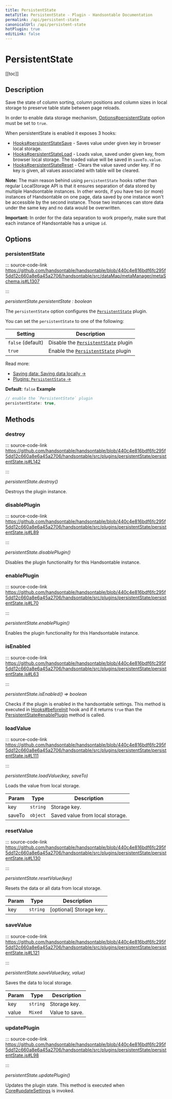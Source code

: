 ```yaml
---
title: PersistentState
metaTitle: PersistentState - Plugin - Handsontable Documentation
permalink: /api/persistent-state
canonicalUrl: /api/persistent-state
hotPlugin: true
editLink: false
---
```


# PersistentState

[[toc]]

## Description

Save the state of column sorting, column positions and column sizes in local storage to preserve table state
between page reloads.

In order to enable data storage mechanism, [Options#persistentState](@/api/options.md#persistentstate) option must be set to `true`.

When persistentState is enabled it exposes 3 hooks:
- [Hooks#persistentStateSave](@/api/hooks.md#persistentstatesave) - Saves value under given key in browser local storage.
- [Hooks#persistentStateLoad](@/api/hooks.md#persistentstateload) - Loads value, saved under given key, from browser local storage. The loaded
value will be saved in `saveTo.value`.
- [Hooks#persistentStateReset](@/api/hooks.md#persistentstatereset) - Clears the value saved under key. If no key is given, all values associated
with table will be cleared.

__Note:__ The main reason behind using `persistentState` hooks rather than regular LocalStorage API is that it
ensures separation of data stored by multiple Handsontable instances. In other words, if you have two (or more)
instances of Handsontable on one page, data saved by one instance won't be accessible by the second instance.
Those two instances can store data under the same key and no data would be overwritten.

__Important:__ In order for the data separation to work properly, make sure that each instance of Handsontable has a unique `id`.


## Options

### persistentState

::: source-code-link https://github.com/handsontable/handsontable/blob/440c4e816bdf6fc295f5dd12c660a8e6a45a2706/handsontable/src/dataMap/metaManager/metaSchema.js#L1307

:::

_persistentState.persistentState : boolean_

The `persistentState` option configures the [`PersistentState`](@/api/persistentState.md) plugin.

You can set the `persistentState` to one of the following:

| Setting           | Description                                                      |
| ----------------- | ---------------------------------------------------------------- |
| `false` (default) | Disable the [`PersistentState`](@/api/persistentState.md) plugin |
| `true`            | Enable the [`PersistentState`](@/api/persistentState.md) plugin  |

Read more:
- [Saving data: Saving data locally &#8594;](@/guides/getting-started/saving-data.md#saving-data-locally)
- [Plugins: `PersistentState` &#8594;](@/api/persistentState.md)

**Default**: <code>false</code>
**Example**
```js
// enable the `PersistentState` plugin
persistentState: true,
```

## Methods

### destroy

::: source-code-link https://github.com/handsontable/handsontable/blob/440c4e816bdf6fc295f5dd12c660a8e6a45a2706/handsontable/src/plugins/persistentState/persistentState.js#L142

:::

_persistentState.destroy()_

Destroys the plugin instance.



### disablePlugin

::: source-code-link https://github.com/handsontable/handsontable/blob/440c4e816bdf6fc295f5dd12c660a8e6a45a2706/handsontable/src/plugins/persistentState/persistentState.js#L89

:::

_persistentState.disablePlugin()_

Disables the plugin functionality for this Handsontable instance.



### enablePlugin

::: source-code-link https://github.com/handsontable/handsontable/blob/440c4e816bdf6fc295f5dd12c660a8e6a45a2706/handsontable/src/plugins/persistentState/persistentState.js#L70

:::

_persistentState.enablePlugin()_

Enables the plugin functionality for this Handsontable instance.



### isEnabled

::: source-code-link https://github.com/handsontable/handsontable/blob/440c4e816bdf6fc295f5dd12c660a8e6a45a2706/handsontable/src/plugins/persistentState/persistentState.js#L63

:::

_persistentState.isEnabled() ⇒ boolean_

Checks if the plugin is enabled in the handsontable settings. This method is executed in [Hooks#beforeInit](@/api/hooks.md#beforeinit)
hook and if it returns `true` than the [PersistentState#enablePlugin](@/api/persistentState.md#enableplugin) method is called.



### loadValue

::: source-code-link https://github.com/handsontable/handsontable/blob/440c4e816bdf6fc295f5dd12c660a8e6a45a2706/handsontable/src/plugins/persistentState/persistentState.js#L111

:::

_persistentState.loadValue(key, saveTo)_

Loads the value from local storage.


| Param | Type | Description |
| --- | --- | --- |
| key | `string` | Storage key. |
| saveTo | `object` | Saved value from local storage. |



### resetValue

::: source-code-link https://github.com/handsontable/handsontable/blob/440c4e816bdf6fc295f5dd12c660a8e6a45a2706/handsontable/src/plugins/persistentState/persistentState.js#L130

:::

_persistentState.resetValue(key)_

Resets the data or all data from local storage.


| Param | Type | Description |
| --- | --- | --- |
| key | `string` | [optional] Storage key. |



### saveValue

::: source-code-link https://github.com/handsontable/handsontable/blob/440c4e816bdf6fc295f5dd12c660a8e6a45a2706/handsontable/src/plugins/persistentState/persistentState.js#L121

:::

_persistentState.saveValue(key, value)_

Saves the data to local storage.


| Param | Type | Description |
| --- | --- | --- |
| key | `string` | Storage key. |
| value | `Mixed` | Value to save. |



### updatePlugin

::: source-code-link https://github.com/handsontable/handsontable/blob/440c4e816bdf6fc295f5dd12c660a8e6a45a2706/handsontable/src/plugins/persistentState/persistentState.js#L98

:::

_persistentState.updatePlugin()_

Updates the plugin state. This method is executed when [Core#updateSettings](@/api/core.md#updatesettings) is invoked.
